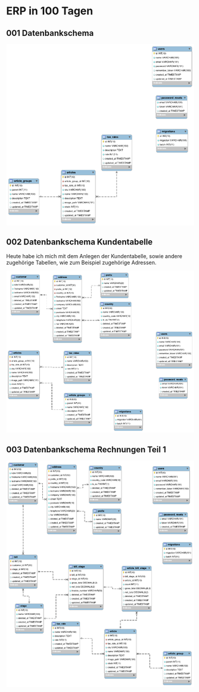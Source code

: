 # ERP in 100 Tagen

## 001 Datenbankschema

![alt text](https://raw.githubusercontent.com/sebi007/100days/master/day1.png)

## 002 Datenbankschema Kundentabelle

Heute habe ich mich mit dem Anlegen der Kundentabelle, sowie andere zugehörige Tabellen, wie zum Beispiel zugehörige Adressen.

![alt text](https://raw.githubusercontent.com/sebi007/100days/master/day2.png)

## 003 Datenbankschema Rechnungen Teil 1

![alt text](https://raw.githubusercontent.com/sebi007/100days/master/day3.png)
